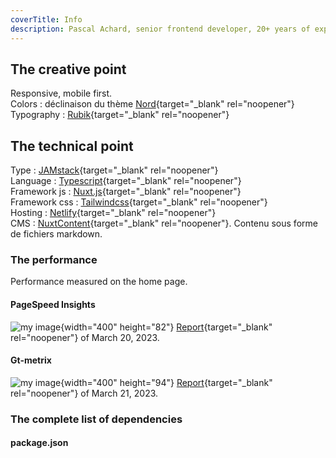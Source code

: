 ```yaml
---
coverTitle: Info
description: Pascal Achard, senior frontend developer, 20+ years of experience, Vue.js, Nuxt.js, TypeScript, Craftcms, Tailwindcss, Docker, Node.js, Webpack, Prettier, Notion, Netlify, render...
---
```


## The creative point

Responsive, mobile first.  
Colors : déclinaison du thème [Nord](https://www.nordtheme.com/){target="_blank" rel="noopener"}  
Typography : [Rubik](https://fonts.google.com/specimen/Rubik){target="_blank" rel="noopener"}

## The technical point

Type : [JAMstack](https://jamstack.org/){target="_blank" rel="noopener"}  
Language : [Typescript](https://www.typescriptlang.org/){target="_blank" rel="noopener"}  
Framework js : [Nuxt.js](https://nuxtjs.org){target="_blank" rel="noopener"}  
Framework css : [Tailwindcss](https://tailwindcss.com/){target="_blank" rel="noopener"}  
Hosting : [Netlify](https://www.netlify.com/){target="_blank" rel="noopener"}  
CMS : [NuxtContent](https://content.nuxtjs.org/){target="_blank" rel="noopener"}. Contenu sous forme de fichiers markdown.

### The performance

Performance measured on the home page.

#### PageSpeed Insights

![my image](/images/content/lighthouse.png){width="400" height="82"}
[Report](https://pagespeed.web.dev/analysis/https-pascal-achard-me/qkyedj3msk?form_factor=desktop){target="_blank" rel="noopener"} of March 20, 2023.

#### Gt-metrix

![my image](/images/content/gt-metrix.png){width="400" height="94"}
[Report](https://gtmetrix.com/reports/www.pascal-achard.com/dmOlhaun/){target="_blank" rel="noopener"} of March 21, 2023.

### The complete list of dependencies

#### package.json
